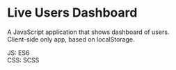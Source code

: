 # Live Users Dashboard

A JavaScript application that shows dashboard of users. <br>
Client-side only app, based on localStorage.

JS: ES6 <br>
CSS: SCSS
